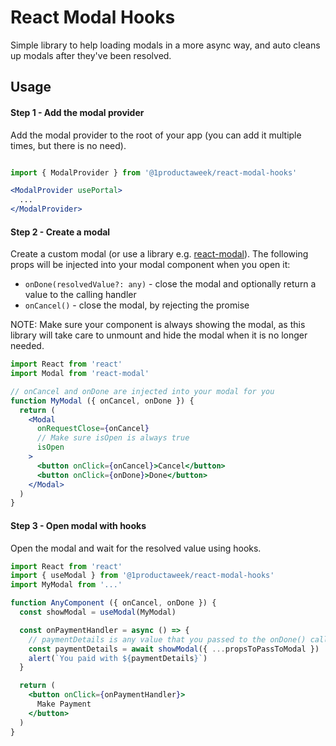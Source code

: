 # React Modal Hooks

Simple library to help loading modals in a more async way, and auto cleans up modals after they've been resolved.

## Usage

#### Step 1 - Add the modal provider

Add the modal provider to the root of your app (you can add it multiple times, but there is no need).

```jsx

import { ModalProvider } from '@1productaweek/react-modal-hooks'

<ModalProvider usePortal>
  ...
</ModalProvider>
```

#### Step 2 - Create a modal

Create a custom modal (or use a library e.g. [react-modal](https://github.com/reactjs/react-modal)). The following props
will be injected into your modal component when you open it:

  * `onDone(resolvedValue?: any)` - close the modal and optionally return a value to the calling handler
  * `onCancel()` - close the modal, by rejecting the promise

NOTE: Make sure your component is always showing the modal, as this library will take care to unmount and hide the modal when it is no
longer needed.

```jsx
import React from 'react'
import Modal from 'react-modal'

// onCancel and onDone are injected into your modal for you
function MyModal ({ onCancel, onDone }) {
  return (
    <Modal 
      onRequestClose={onCancel}
      // Make sure isOpen is always true
      isOpen
    >
      <button onClick={onCancel}>Cancel</button>
      <button onClick={onDone}>Done</button>
    </Modal>
  )
}
```

#### Step 3 - Open modal with hooks
Open the modal and wait for the resolved value using hooks.

```jsx
import React from 'react'
import { useModal } from '@1productaweek/react-modal-hooks'
import MyModal from '...'

function AnyComponent ({ onCancel, onDone }) {
  const showModal = useModal(MyModal)

  const onPaymentHandler = async () => {
    // paymentDetails is any value that you passed to the onDone() callback
    const paymentDetails = await showModal({ ...propsToPassToModal })
    alert(`You paid with ${paymentDetails}`)
  }

  return (
    <button onClick={onPaymentHandler}>
      Make Payment
    </button>
  )
}
```

